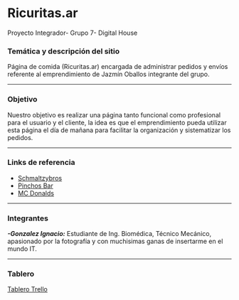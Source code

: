 # Ricuritas.ar
Proyecto Integrador- Grupo 7- Digital House

### Temática y descripción del sitio

Página de comida (Ricuritas.ar) encargada de administrar pedidos y envíos referente al emprendimiento de Jazmín Oballos integrante del grupo.
***
### Objetivo

Nuestro objetivo es realizar una página tanto funcional como profesional para el usuario y el cliente, la idea es que el emprendimiento pueda utilizar esta página el día de mañana para facilitar la organización y sistematizar los pedidos.
***
### Links de referencia
* [Schmaltzybros](https://www.schmaltzybros.com/) 
* [Pinchos Bar](https://pedidos.masdelivery.com/pinchos) 
* [MC Donalds](https://www.mcdonalds.com.ar/)
***
### Integrantes

***-Gonzalez Ignacio:*** Estudiante de Ing. Biomédica, Técnico Mecánico, apasionado por la fotografía y con muchisimas ganas de insertarme en el mundo IT.

***
### Tablero

[Tablero Trello](https://trello.com/espaciodetrabajodeuser78460278)

